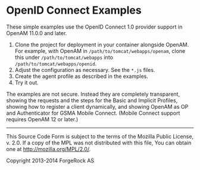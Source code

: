 # OpenID Connect Examples

These simple examples use the OpenID Connect 1.0 provider support in
OpenAM 11.0.0 and later.

1.   Clone the project for deployment in your container alongside OpenAM.
     For example, with OpenAM in `/path/to/tomcat/webapps/openam`,
     clone this under `/path/to/tomcat/webapps`
     into `/path/to/tomcat/webapps/openid`.
2.   Adjust the configuration as necessary.
     See the `*.js` files.
3.   Create the agent profile as described in the examples.
4.   Try it out.

The examples are not secure. Instead they are completely transparent,
showing the requests and the steps for the Basic and Implicit Profiles,
showing how to register a client dynamically,
and showing OpenAM as OP and Authenticator for GSMA Mobile Connect.
(Mobile Connect support requires OpenAM 12 or later.)

* * *
This Source Code Form is subject to the terms of the Mozilla Public
License, v. 2.0. If a copy of the MPL was not distributed with this
file, You can obtain one at http://mozilla.org/MPL/2.0/.

Copyright 2013-2014 ForgeRock AS
